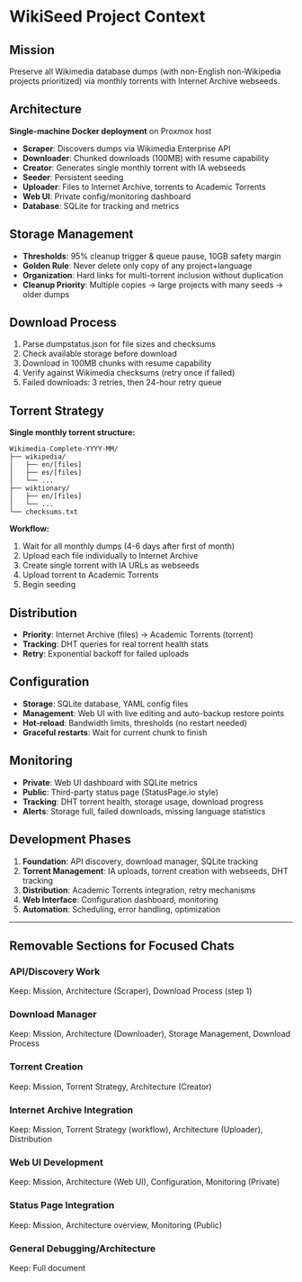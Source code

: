 # WikiSeed Project Context

## Mission
Preserve all Wikimedia database dumps (with non-English non-Wikipedia projects prioritized) via monthly torrents with Internet Archive webseeds.

## Architecture
**Single-machine Docker deployment** on Proxmox host
- **Scraper**: Discovers dumps via Wikimedia Enterprise API
- **Downloader**: Chunked downloads (100MB) with resume capability  
- **Creator**: Generates single monthly torrent with IA webseeds
- **Seeder**: Persistent seeding
- **Uploader**: Files to Internet Archive, torrents to Academic Torrents
- **Web UI**: Private config/monitoring dashboard
- **Database**: SQLite for tracking and metrics

## Storage Management
- **Thresholds**: 95% cleanup trigger & queue pause, 10GB safety margin
- **Golden Rule**: Never delete only copy of any project+language
- **Organization**: Hard links for multi-torrent inclusion without duplication
- **Cleanup Priority**: Multiple copies → large projects with many seeds → older dumps

## Download Process
1. Parse dumpstatus.json for file sizes and checksums
2. Check available storage before download
3. Download in 100MB chunks with resume capability
4. Verify against Wikimedia checksums (retry once if failed)
5. Failed downloads: 3 retries, then 24-hour retry queue

## Torrent Strategy
**Single monthly torrent structure:**
```
Wikimedia-Complete-YYYY-MM/
├── wikipedia/
│   ├── en/[files]
│   ├── es/[files]
│   └── ...
├── wiktionary/
│   ├── en/[files]
│   └── ...
└── checksums.txt
```

**Workflow:**
1. Wait for all monthly dumps (4-6 days after first of month)
2. Upload each file individually to Internet Archive
3. Create single torrent with IA URLs as webseeds
4. Upload torrent to Academic Torrents
5. Begin seeding

## Distribution
- **Priority**: Internet Archive (files) → Academic Torrents (torrent)
- **Tracking**: DHT queries for real torrent health stats
- **Retry**: Exponential backoff for failed uploads

## Configuration
- **Storage**: SQLite database, YAML config files
- **Management**: Web UI with live editing and auto-backup restore points
- **Hot-reload**: Bandwidth limits, thresholds (no restart needed)
- **Graceful restarts**: Wait for current chunk to finish

## Monitoring
- **Private**: Web UI dashboard with SQLite metrics
- **Public**: Third-party status page (StatusPage.io style)
- **Tracking**: DHT torrent health, storage usage, download progress
- **Alerts**: Storage full, failed downloads, missing language statistics

## Development Phases
1. **Foundation**: API discovery, download manager, SQLite tracking
2. **Torrent Management**: IA uploads, torrent creation with webseeds, DHT tracking
3. **Distribution**: Academic Torrents integration, retry mechanisms
4. **Web Interface**: Configuration dashboard, monitoring
5. **Automation**: Scheduling, error handling, optimization

---

## Removable Sections for Focused Chats

### API/Discovery Work
Keep: Mission, Architecture (Scraper), Download Process (step 1)

### Download Manager
Keep: Mission, Architecture (Downloader), Storage Management, Download Process

### Torrent Creation  
Keep: Mission, Torrent Strategy, Architecture (Creator)

### Internet Archive Integration
Keep: Mission, Torrent Strategy (workflow), Architecture (Uploader), Distribution

### Web UI Development
Keep: Mission, Architecture (Web UI), Configuration, Monitoring (Private)

### Status Page Integration
Keep: Mission, Architecture overview, Monitoring (Public)

### General Debugging/Architecture
Keep: Full document